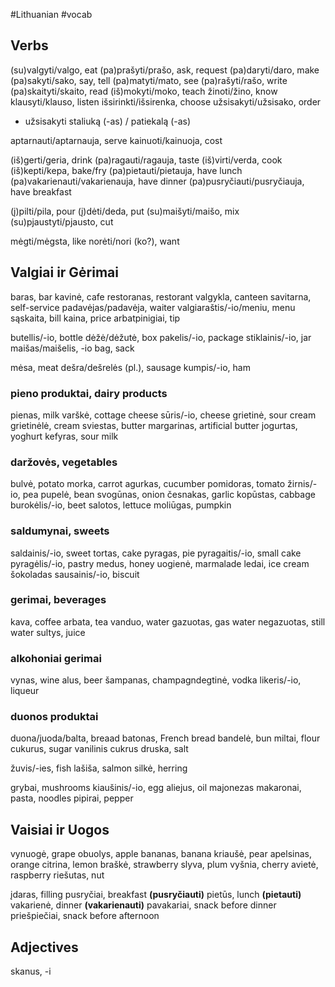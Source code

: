 #Lithuanian #vocab 

## Verbs

(su)valgyti/valgo, eat
(pa)prašyti/prašo, ask, request
(pa)daryti/daro, make
(pa)sakyti/sako, say, tell
(pa)matyti/mato, see
(pa)rašyti/rašo, write
(pa)skaityti/skaito, read
(iš)mokyti/moko, teach
žinoti/žino, know
klausyti/klauso, listen
išsirinkti/išsirenka, choose
užsisakyti/užsisako, order
- užsisakyti staliuką (-as) / patiekalą (-as)

aptarnauti/aptarnauja, serve
kainuoti/kainuoja, cost

(iš)gerti/geria, drink
(pa)ragauti/ragauja, taste
(iš)virti/verda, cook
(iš)kepti/kepa, bake/fry
(pa)pietauti/pietauja, have lunch
(pa)vakarienauti/vakarienauja, have dinner
(pa)pusryčiauti/pusryčiauja, have breakfast

(į)pilti/pila, pour
(į)dėti/deda, put
(su)maišyti/maišo, mix
(su)pjaustyti/pjausto, cut

mėgti/mėgsta, like
norėti/nori (ko?), want
## Valgiai ir Gėrimai

baras, bar
kavinė, cafe
restoranas, restorant
valgykla, canteen
savitarna, self-service
padavėjas/padavėja, waiter
valgiaraštis/-io/meniu, menu
sąskaita, bill
kaina, price
arbatpinigiai, tip

butellis/-io, bottle
dėžė/dėžutė, box
pakelis/-io, package
stiklainis/-io, jar
maišas/maišelis, -io bag, sack

mėsa, meat
dešra/dešrelės (pl.), sausage
kumpis/-io, ham

### pieno produktai, dairy products
pienas, milk
varškė, cottage cheese
sūris/-io, cheese
grietinė, sour cream
grietinėlė, cream
sviestas, butter
margarinas, artificial butter
jogurtas, yoghurt
kefyras, sour milk

### daržovės, vegetables
bulvė, potato
morka, carrot
agurkas, cucumber
pomidoras, tomato
žirnis/-io, pea
pupelė, bean
svogūnas, onion
česnakas, garlic
kopūstas, cabbage
burokėlis/-io, beet
salotos, lettuce
moliūgas, pumpkin

### saldumynai, sweets
saldainis/-io, sweet
tortas, cake
pyragas, pie
pyragaitis/-io, small cake
pyragėlis/-io, pastry
medus, honey
uogienė, marmalade
ledai, ice cream
šokoladas
sausainis/-io, biscuit

### gerimai, beverages
kava, coffee
arbata, tea
vanduo, water
gazuotas, gas water
negazuotas, still water
sultys, juice

### alkohoniai gerimai
vynas, wine
alus, beer
šampanas, champagndegtinė, vodka
likeris/-io, liqueur

### duonos produktai
duona/juoda/balta, breaad
batonas, French bread
bandelė, bun
miltai, flour
cukurus, sugar
vanilinis cukrus
druska, salt

žuvis/-ies, fish
lašiša, salmon
silkė, herring

grybai, mushrooms
kiaušinis/-io, egg
aliejus, oil
majonezas
makaronai, pasta, noodles
pipirai, pepper
## Vaisiai ir Uogos

vynuogė, grape
obuolys, apple
bananas, banana
kriaušė, pear
apelsinas, orange
citrina, lemon
braškė, strawberry
slyva, plum
vyšnia, cherry
avietė, raspberry
riešutas, nut

įdaras, filling
pusryčiai, breakfast __(pusryčiauti)__
pietūs, lunch __(pietauti)__
vakarienė, dinner __(vakarienauti)__
pavakariai, snack before dinner
priešpiečiai, snack before afternoon

## Adjectives
skanus, -i
